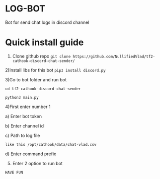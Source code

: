 # LOG-BOT
Bot for send chat logs in discord channel

# Quick install guide
1) Clone github repo
```git clone https://github.com/NullifiedVlad/tf2-cathook-discord-chat-sender/```

2)Install libs for this bot
```pip3 install discord.py```

3)Go to bot folder and run bot

```cd tf2-cathook-discord-chat-sender```

```python3 main.py```

4)First enter number 1

a) Enter bot token

b) Enter channel id

c) Path to log file

```like this /opt/cathook/data/chat-vlad.csv```

d) Enter command prefix
 
5) Enter 2 option to run bot

```HAVE FUN```
